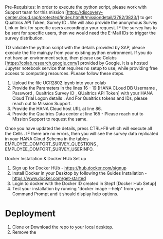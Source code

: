 Pre-Requisites:
In order to execute the python script, please work with Support team for this mission [https://discovery-center.cloud.sap/protected/index.html#/missiondetail/3782/3823/]
to get Qualtrics API Token, Survey ID . We will also provide the anonymous Survey Link or link for specific users accordingto your request. IF the survey has to be sent for 
specific users, then we would need the E-Mail IDs to trigger the survey distribution.

TO validate the python script with the details provided by SAP, please execute the file main.py from your existing python environment. If you do not have an environment
setup, then please use Colabs [https://colab.research.google.com/] provided by Google. It is a hosted Jupyter notebook service that requires no setup to use, 
while providing free access to computing resources. PLease follow these steps.
 
 1.  Upload the file UCR2802.ipynb into your colab 
 2.  Provide the Parameters in the lines 16 - 19 [HANA CLoud DB Username , Password , Qualtrics Survey ID , QUaltrics API Token] with your HANA Cloud Trial Logon details .
     And For Qualtrics tokens and IDs, please reach out to Mission Support.
 3.  Provide the HANA Cloud host URL at line 86.
 4.  Provide the Qualtrics Data center at line 165 - Please reach out to Mission Support to request the same.
 
 Once you have updated the details, press CTRL+F9 which will execute all the Cells .
 IF there are no errors, then you will see the survey data replicated in your HANA Cloud Schema in the tables 
 EMPLOYEE_COMFORT_SURVEY_QUESTIONS ,  EMPLOYEE_COMFORT_SURVEY_USERINFO. 
 
Docker Installation &  Docker HUb Set up 
1.  Sign up for Docker HUb - https://hub.docker.com/signup 
2.  Install Docker in your Desktop by following the Guides Installation - https://www.docker.com/get-started
3.  Login to docker with the Docker ID created in Step1 [Docker Hub Setup]
4.  Test your installation by running  "docker image --help" from your Command Prompt and it should display help options.

Deployment
===========
1. Clone or Download the repo to your local desktop. 
2. Remove the 
 
 
 
 
